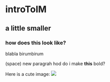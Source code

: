 # introToIM
## a little smaller
### how does this look like?
blabla
birumbirum

(space) new paragrah
hod do i make **this** bold?

Here is a cute image:
![](https://www.google.com/search?q=camel+case&tbm=isch&source=iu&ictx=1&fir=P8950XML4s7W2M%252Cr3tEl0GIl_U8kM%252C%252Fm%252F01yy1&vet=1&usg=AI4_-kS5ybAp-Y4fBDZRWQsHPpIrnSmn7g&sa=X&ved=2ahUKEwifsLW_pOTwAhUS_7sIHX5TCjoQ_B16BAgtEAE#imgrc=P8950XML4s7W2M)
